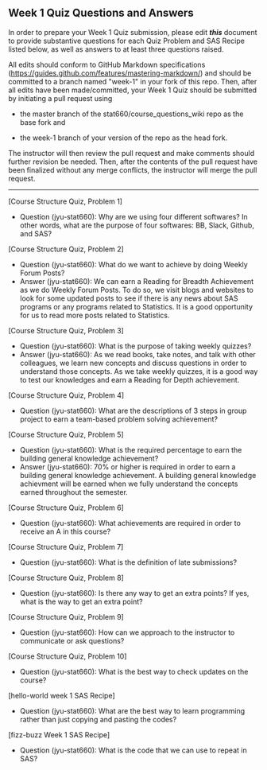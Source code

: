 ## Week 1 Quiz Questions and Answers

In order to prepare your Week 1 Quiz submission, please edit ***this*** document to provide substantive questions for each Quiz Problem and SAS Recipe listed below, as well as answers to at least three questions raised.

All edits should conform to GitHub Markdown specifications (https://guides.github.com/features/mastering-markdown/) and should be committed to a branch named "week-1" in your fork of this repo. Then, after all edits have been made/committed, your Week 1 Quiz should be submitted by initiating a pull request using

- the master branch of the stat660/course_questions_wiki repo as the base fork and

- the week-1 branch of your version of the repo as the head fork.

The instructor will then review the pull request and make comments should further revision be needed. Then, after the contents of the pull request have been finalized without any merge conflicts, the instructor will merge the pull request.



********************************************************************************



[Course Structure Quiz, Problem 1]
- Question (jyu-stat660): Why are we using four different softwares? In other words, what are the purpose of four softwares: BB, Slack, Github, and SAS?

[Course Structure Quiz, Problem 2]
- Question (jyu-stat660): What do we want to achieve by doing Weekly Forum Posts?
- Answer (jyu-stat660): We can earn a Reading for Breadth Achievement as we do Weekly Forum Posts. To do so, we visit blogs and websites to look for some updated posts to see if there is any news about SAS programs or any programs related to Statistics. It is a good opportunity for us to read more posts related to Statistics.

[Course Structure Quiz, Problem 3]
- Question (jyu-stat660): What is the purpose of taking weekly quizzes?
- Answer (jyu-stat660): As we read books, take notes, and talk with other colleagues, we learn new concepts and discuss questions in order to understand those concepts. As we take weekly quizzes, it is a good way to test our knowledges and earn a Reading for Depth achievement.

[Course Structure Quiz, Problem 4]
- Question (jyu-stat660): What are the descriptions of 3 steps in group project to earn a team-based problem solving achievement?

[Course Structure Quiz, Problem 5]
- Question (jyu-stat660): What is the required percentage to earn the building general knowledge achievement?
- Answer (jyu-stat660): 70% or higher is required in order to earn a building general knowledge achievement. A building general knowledge achievment will be earned when we fully understand the concepts earned throughout the semester.

[Course Structure Quiz, Problem 6]
- Question (jyu-stat660): What achievements are required in order to receive an A in this course?

[Course Structure Quiz, Problem 7]
- Question (jyu-stat660): What is the definition of late submissions?

[Course Structure Quiz, Problem 8]
- Question (jyu-stat660): Is there any way to get an extra points? If yes, what is the way to get an extra point?

[Course Structure Quiz, Problem 9]
- Question (jyu-stat660): How can we approach to the instructor to communicate or ask questions?

[Course Structure Quiz, Problem 10]
- Question (jyu-stat660): What is the best way to check updates on the course?

[hello-world week 1 SAS Recipe]
- Question (jyu-stat660): What are the best way to learn programming rather than just copying and pasting the codes?

[fizz-buzz Week 1 SAS Recipe]
- Question (jyu-stat660): What is the code that we can use to repeat in SAS?

